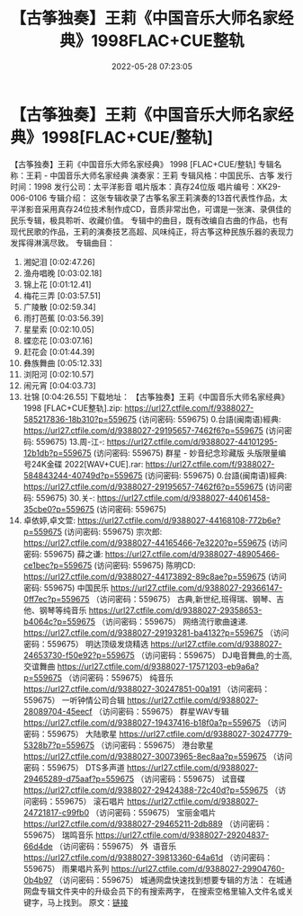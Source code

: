 ﻿---
title: 【古筝独奏】王莉《中国音乐大师名家经典》1998FLAC+CUE整轨
date: 2022-05-28 07:23:05
categories: 古典音乐、新世纪、纯音雅乐
tags: 纯音雅乐
---
# 【古筝独奏】王莉《中国音乐大师名家经典》1998[FLAC+CUE/整轨]

【古筝独奏】王莉《中国音乐大师名家经典》 1998
[FLAC+CUE/整轨]
专辑名称：王莉 -
中国音乐大师名家经典
演奏家：王莉
专辑风格：中国民乐、古筝
发行时间：1998
发行公司：太平洋影音
唱片版本：真存24位版
唱片编号：XK29-006-0106
专辑介绍：
这张专辑收录了古筝名家王莉演奏的13首代表性作品，太平洋影音采用真存24位技术制作成CD，音质非常出色，可谓是一张演、录俱佳的民乐专辑，极具聆听、收藏价值。
专辑中的曲目，既有改编自古曲的作品，也有现代民歌的作品，王莉的演奏技艺高超、风味纯正，将古筝这种民族乐器的表现力发挥得淋漓尽致。
专辑曲目：
01. 湘妃泪
[0:02:47.26]
02. 渔舟唱晚
[0:03:02.18]
03. 锦上花
[0:01:12.41]
04. 梅花三弄
[0:03:57.51]
05. 广陵散
[0:02:59.34]
06. 雨打芭蕉
[0:03:56.39]
07. 星星索
[0:02:10.05]
08. 蝶恋花
[0:03:07.16]
09. 赶花会
[0:01:44.39]
10. 彝族舞曲
[0:05:12.33]
11. 浏阳河
[0:02:10.57]
12. 闹元宵
[0:04:03.73]
13. 壮锦
[0:04:26.55]
下载地址：
【古筝独奏】王莉《中国音乐大师名家经典》 1998 [FLAC+CUE整轨].zip:
https://url27.ctfile.com/f/9388027-585217836-18b310?p=559675
(访问密码: 559675)
0.台語(闽南语)經典: https://url27.ctfile.com/d/9388027-29195657-7462f6?p=559675
(访问密码: 559675)
13.周-江-: https://url27.ctfile.com/d/9388027-44101295-12b1db?p=559675
(访问密码: 559675)
群星 - 妙音纪念珍藏版 头版限量编号24K金碟 2022[WAV+CUE].rar: https://url27.ctfile.com/f/9388027-584843244-40749d?p=559675
(访问密码: 559675)
0.台語(闽南语)經典: https://url27.ctfile.com/d/9388027-29195657-7462f6?p=559675
(访问密码: 559675)
30.关-: https://url27.ctfile.com/d/9388027-44061458-35cbe0?p=559675
(访问密码: 559675)
34. 卓依婷,卓文萱: https://url27.ctfile.com/d/9388027-44168108-772b6e?p=559675
(访问密码: 559675)
宗次郎: https://url27.ctfile.com/d/9388027-44165466-7e3220?p=559675
(访问密码: 559675)
薛之谦: https://url27.ctfile.com/d/9388027-48905466-ce1bec?p=559675
(访问密码: 559675)
陈明CD: https://url27.ctfile.com/d/9388027-44173892-89c8ae?p=559675
(访问密码: 559675)
中国民乐
https://url27.ctfile.com/d/9388027-29366147-0ff7ec?p=559675
（访问密码：559675）
古典,新世纪,班得瑞、钢琴、吉他、钢琴等纯音乐
https://url27.ctfile.com/d/9388027-29358653-b4064c?p=559675
（访问密码：559675）
网络流行歌曲速递.
https://url27.ctfile.com/d/9388027-29193281-ba4132?p=559675
（访问密码：559675）
明达顶级发烧精选
https://url27.ctfile.com/d/9388027-24653730-f50e92?p=559675
（访问密码：559675）
DJ电音舞曲,的士高, 交谊舞曲
https://url27.ctfile.com/d/9388027-17571203-eb9a6a?p=559675
（访问密码：559675）
纯音乐
https://url27.ctfile.com/d/9388027-30247851-00a191
（访问密码：559675）
一听钟情公司合辑
https://url27.ctfile.com/d/9388027-28089704-45eecf
（访问密码：559675）
群星WAV专辑
https://url27.ctfile.com/d/9388027-19437416-b18f0a?p=559675
（访问密码：559675）
大陆歌星
https://url27.ctfile.com/d/9388027-30247779-5328b7?p=559675
（访问密码：559675）
港台歌星
https://url27.ctfile.com/d/9388027-30073965-8ec8aa?p=559675
（访问密码：559675）
DTS多声道
https://url27.ctfile.com/d/9388027-29465289-d75aaf?p=559675
（访问密码：559675）
试音碟
https://url27.ctfile.com/d/9388027-29424388-72c40d?p=559675
（访问密码：559675）
滚石唱片
https://url27.ctfile.com/d/9388027-24721817-c99fb0
（访问密码：559675）
宝丽金唱片
https://url27.ctfile.com/d/9388027-29465211-2db889
（访问密码：559675）
瑞鸣音乐
https://url27.ctfile.com/d/9388027-29204837-66d4de
（访问密码：559675）
外  语音乐
https://url27.ctfile.com/d/9388027-39813360-64a61d
（访问密码：559675）
雨果唱片系列
https://url27.ctfile.com/d/9388027-29904760-0b4b97
（访问密码：559675）
城通网盘快速找到想要专辑的方法：
在城通网盘专辑文件夹中的升级会员下的有搜索两字，
在搜索空格里输入文件名或关键字，马上找到。
原文：[链接](https://blog.sina.com.cn/s/blog_1647c7e7601030xh8.html)